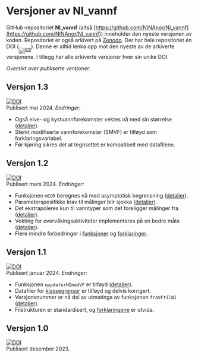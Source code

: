 # Versjoner av NI_vannf

GitHub-repositoriet **NI_vannf** (altså [https://github.com/NINAnor/NI_vannf](https://github.com/NINAnor/NI_vannf)) inneholder den nyeste versjonen av koden.
Repositoriet er også arkivert på [Zenodo](https://doi.org/10.5281/zenodo.10278000).
Der har hele repositoriet én DOI (<sub><sub>[![DOI](https://zenodo.org/badge/DOI/10.5281/zenodo.10278000.svg)](https://doi.org/10.5281/zenodo.10278000)</sub></sub>).
Denne er alltid lenka opp mot den nyeste av de arkiverte versjonene.
I tillegg har alle arkiverte versjoner hver sin unike DOI.

_Oversikt over publiserte versjoner:_


## Versjon 1.3
[![DOI](https://zenodo.org/badge/DOI/10.5281/zenodo.11274927.svg)](https://doi.org/10.5281/zenodo.11274927)  
Publisert mai 2024. _Endringer:_

- Også elve- og kystvannforekomster vektes nå med sin størrelse ([detaljer](arealvekt.md)).
- Sterkt modifiserte vannforekomster (SMVF) er tilføyd som forklaringsvariabel.
- Før kjøring sikres det at tegnsettet er kompatibelt med datafilene.


## Versjon 1.2
[![DOI](https://zenodo.org/badge/DOI/10.5281/zenodo.10809052.svg)](https://doi.org/10.5281/zenodo.10809052)  
Publisert mars 2024. _Endringer:_

- Funksjonen `mEQR` beregnes nå med asymptotisk begrensning ([detaljer](asympEQR.md)).
- Parameterspesifikke krav til målinger blir sjekka ([detaljer](sjekkPar.md)).
- Det ekstrapoleres kun til vanntyper som det foreligger målinger fra ([detaljer](extrapol.md)).
- Vekting for overvåkingsaktiviteter implementeres på en bedre måte ([detaljer](aktiv.md)).
- Flere mindre forbedringer i [funksjoner](../R/) og [forklaringer](../forklar/).


## Versjon 1.1
[![DOI](https://zenodo.org/badge/DOI/10.5281/zenodo.10497345.svg)](https://doi.org/10.5281/zenodo.10497345)  
Publisert januar 2024. _Endringer:_

- Funksjonen `oppdaterNImedVF` er tilføyd ([detaljer](oppdaterNImedVF.md)).
- Datafiler for [klassegrenser](../klassegr/) er tilføyd og delvis korrigert.
- Versjonsnummer er nå del av utmatinga av funksjonen `fraVFtilNI` ([detaljer](fraVFtilNI.md#Funksjonsverdi)).
- Filstrukturen er standardisert, og [forklaringene](../forklar/) er utvida.


## Versjon 1.0
[![DOI](https://zenodo.org/badge/DOI/10.5281/zenodo.10278001.svg)](https://doi.org/10.5281/zenodo.10278001)  
Publisert desember 2023.
